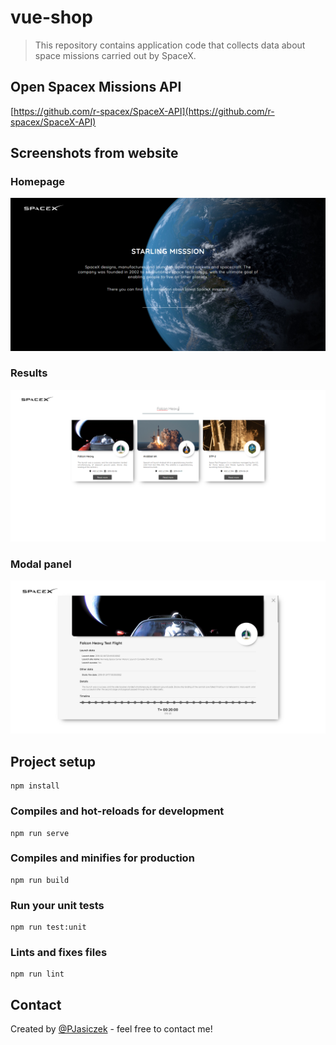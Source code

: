 # vue-shop
>This repository contains application code that collects data about space missions carried out by SpaceX.

## Open Spacex Missions API
[https://github.com/r-spacex/SpaceX-API](https://github.com/r-spacex/SpaceX-API)

## Screenshots from website

### Homepage
![Homepage screenshot](./screenshots/1.png)
### Results
![Results screenshot](./screenshots/2.png)
### Modal panel
![Modal panel screenshot](./screenshots/3.png)

## Project setup
```
npm install
```

### Compiles and hot-reloads for development
```
npm run serve
```

### Compiles and minifies for production
```
npm run build
```

### Run your unit tests
```
npm run test:unit
```

### Lints and fixes files
```
npm run lint
```

## Contact
Created by [@PJasiczek](http://www.piotrjasiczek.pl/) - feel free to contact me!
